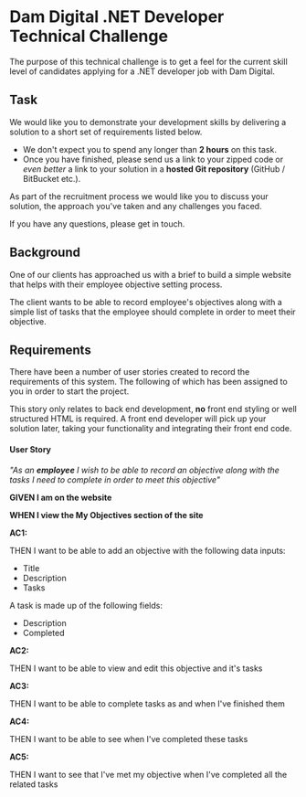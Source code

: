 # Dam Digital .NET Developer Technical Challenge

The purpose of this technical challenge is to get a feel for the current skill level of candidates applying for a .NET developer job with Dam Digital.

## Task
We would like you to demonstrate your development skills by delivering a solution to a short set of requirements listed below.

* We don't expect you to spend any longer than **2 hours** on this task. 
* Once you have finished, please send us a link to your zipped code or *even better* a link to your solution in a **hosted Git repository** (GitHub / BitBucket etc.).

As part of the recruitment process we would like you to discuss your solution, the approach you've taken and any challenges you faced.

If you have any questions, please get in touch.

## Background
One of our clients has approached us with a brief to build a simple website that helps with their employee objective setting process.

The client wants to be able to record employee's objectives along with a simple list of tasks that the employee should complete in order to meet their objective.

## Requirements
There have been a number of user stories created to record the requirements of this system. The following of which has been assigned to you in order to start the project.

This story only relates to back end development, **no** front end styling or well structured HTML is required. A front end developer will pick up your solution later, taking your functionality and integrating their front end code.

#### User Story

*"As an **employee** I wish to be able to record an objective along with the tasks I need to complete in order to meet this objective"*

**GIVEN I am on the website**
 
**WHEN I view the My Objectives section of the site**

**AC1:**

THEN I want to be able to add an objective with the following data inputs:

* Title
* Description
* Tasks

A task is made up of the following fields:

* Description
* Completed

**AC2:**

THEN I want to be able to view and edit this objective and it's tasks

**AC3:**

THEN I want to be able to complete tasks as and when I've finished them

**AC4:**

THEN I want to be able to see when I've completed these tasks

**AC5:**

THEN I want to see that I've met my objective when I've completed all the related tasks
